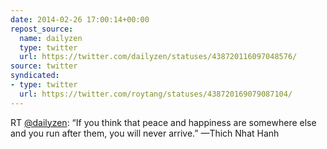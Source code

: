 ```yaml
---
date: 2014-02-26 17:00:14+00:00
repost_source:
  name: dailyzen
  type: twitter
  url: https://twitter.com/dailyzen/statuses/438720116097048576/
source: twitter
syndicated:
- type: twitter
  url: https://twitter.com/roytang/statuses/438720169079087104/
---
```


RT [@dailyzen](https://twitter.com/dailyzen/): “If you think that peace and happiness are somewhere else and you run after them, you will never arrive.”
—Thich Nhat Hanh